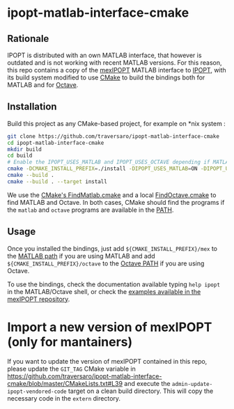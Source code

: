 # ipopt-matlab-interface-cmake

## Rationale 
IPOPT is distributed with an own MATLAB interface, that however is outdated and is not working with recent MATLAB versions. 
For this reason, this repo contains a copy of the [mexIPOPT](https://github.com/ebertolazzi/mexIPOPT) MATLAB interface to [IPOPT](https://projects.coin-or.org/Ipopt), with its build system modified to use [CMake](https://cmake.org/) to build the bindings both for MATLAB and for [Octave](https://www.gnu.org/software/octave/).  

## Installation 
Build this project as any CMake-based project, for example on \*nix system :
~~~bash
git clone https://github.com/traversaro/ipopt-matlab-interface-cmake
cd ipopt-matlab-interface-cmake
mkdir build
cd build
# Enable the IPOPT_USES_MATLAB and IPOPT_USES_OCTAVE depending if MATLAB or Octave is available 
cmake -DCMAKE_INSTALL_PREFIX=./install -DIPOPT_USES_MATLAB=ON -DIPOPT_USES_OCTAVE=ON ..
cmake --build . 
cmake --build . --target install 
~~~

We use the [CMake's FindMatlab.cmake](https://cmake.org/cmake/help/v3.5/module/FindMatlab.html) and a local [FindOctave.cmake](cmake/FindOctave.cmake) to find MATLAB and Octave. In both cases, CMake should find the programs if the `matlab` and `octave` programs are available in the [PATH](https://en.wikipedia.org/wiki/PATH_(variable)).


## Usage
Once you installed the bindings, just add `${CMAKE_INSTALL_PREFIX}/mex` to the [MATLAB path](https://mathworks.com/help/matlab/matlab_env/what-is-the-matlab-search-path.html) if you are using MATLAB and add `${CMAKE_INSTALL_PREFIX}/octave` to the [Octave PATH](https://www.gnu.org/software/octave/doc/v4.2.0/Manipulating-the-Load-Path.html) if you are using Octave. 

To use the bindings, check the documentation available typing `help ipopt` in the MATLAB/Octave shell, or check the [examples available in the mexIPOPT repository](https://github.com/ebertolazzi/mexIPOPT/tree/master/examples).


# Import a new version of mexIPOPT (only for mantainers)
If you want to update the version of mexIPOPT contained in this repo, please update the `GIT_TAG` CMake variable in https://github.com/traversaro/ipopt-matlab-interface-cmake/blob/master/CMakeLists.txt#L39 and execute the `admin-update-ipopt-vendored-code` target on a clean build directory. This will copy the necessary code in the `extern` directory.
